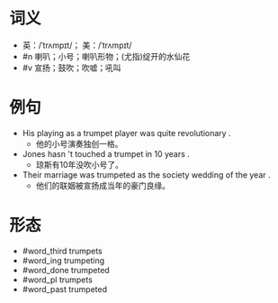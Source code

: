 # 词义
- 英：/ˈtrʌmpɪt/； 美：/ˈtrʌmpɪt/
- #n 喇叭；小号；喇叭形物；(尤指)绽开的水仙花
- #v 宣扬；鼓吹；吹嘘；吼叫
# 例句
- His playing as a trumpet player was quite revolutionary .
	- 他的小号演奏独创一格。
- Jones hasn 't touched a trumpet in 10 years .
	- 琼斯有10年没吹小号了。
- Their marriage was trumpeted as the society wedding of the year .
	- 他们的联姻被宣扬成当年的豪门良缘。
# 形态
- #word_third trumpets
- #word_ing trumpeting
- #word_done trumpeted
- #word_pl trumpets
- #word_past trumpeted
